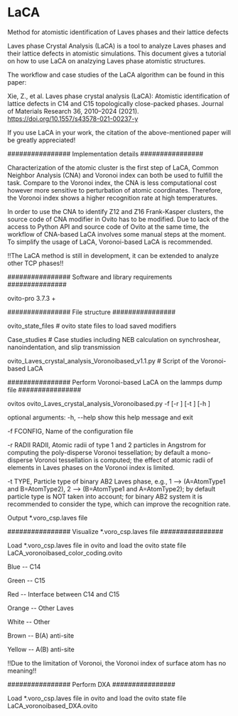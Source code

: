 # LaCA
Method for atomistic identification of Laves phases and their lattice defects

Laves phase Crystal Analysis (LaCA) is a tool to analyze Laves phases and their lattice defects in atomistic simulations.
This document gives a tutorial on how to use LaCA on analzying Laves phase atomistic structures.

The workflow and case studies of the LaCA algorithm can be found in this paper:

Xie, Z., et al. Laves phase crystal analysis (LaCA): Atomistic identification of lattice defects in C14 and C15 topologically close-packed phases. Journal of Materials Research 36, 2010–2024 (2021). https://doi.org/10.1557/s43578-021-00237-y

If you use LaCA in your work, the citation of the above-mentioned paper will be greatly appreciated!

################ Implementation details ################

Characterization of the atomic cluster is the first step of LaCA, Common Neighbor Analysis (CNA) and Voronoi index can both be used to fulfill the task. Compare to the Voronoi index, the CNA is less computational cost however more sensitive to perturbation of atomic coordinates. Therefore, the Voronoi index shows a higher recognition rate at high temperatures.

In order to use the CNA to identify Z12 and Z16 Frank-Kasper clusters, the source code of CNA modifier in Ovito has to be modified. Due to lack of the access to Python API and source code of Ovito at the same time, the workflow of CNA-based LaCA involves some manual steps at the moment. To simplify the usage of LaCA, Voronoi-based LaCA is recommended.

!!The LaCA method is still in development, it can be extended to analyze other TCP phases!!

################  Software and library requirements ###############

ovito-pro 3.7.3 +

################ File structure ################

ovito_state_files                               # ovito state files to load saved modifiers

Case_studies                                    # Case studies including NEB calculation on synchroshear, nanoindentation, and slip transmission

ovito_Laves_crystal_analysis_Voronoibased_v1.1.py    # Script of the Voronoi-based LaCA

################  Perform Voronoi-based LaCA on the lammps dump file ################

ovitos ovito_Laves_crystal_analysis_Voronoibased.py -f <CONFIG> [-r <AtomicRadii>] [-t <ParticleType>] [-h <HELP>]

optional arguments:
  -h, --help            show this help message and exit
  
  -f FCONFIG,           Name of the configuration file
  
  -r RADII RADII,       Atomic radii of type 1 and 2 particles in Angstrom for computing the poly-disperse Voronoi tessellation; by default a mono-disperse Voronoi tessellation is computed; the effect of atomic radii of elements in Laves phases on the Voronoi index is limited.
  
  -t TYPE,              Particle type of binary AB2 Laves phase, e.g., 1 --> (A=AtomType1 and B=AtomType2), 2 --> (B=AtomType1 and A=AtomType2); by default particle type is NOT taken into account; for binary AB2 system it is recommended to consider the type, which can improve the recognition rate.
  
Output *.voro_csp.laves file

  
################  Visualize *.voro_csp.laves file ################
  
  
Load *.voro_csp.laves file in ovito and load the ovito state file LaCA_voronoibased_color_coding.ovito
  
Blue -- C14 
  
Green -- C15
  
Red -- Interface between C14 and C15
  
Orange -- Other Laves
  
White -- Other
  
Brown -- B(A) anti-site
  
Yellow -- A(B) anti-site
  
!!Due to the limitation of Voronoi, the Voronoi index of surface atom has no meaning!!
  

################  Perform DXA ################ 
    
Load *.voro_csp.laves file in ovito and load the ovito state file LaCA_voronoibased_DXA.ovito
